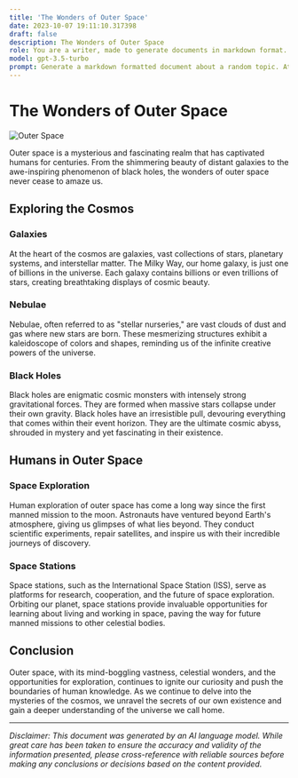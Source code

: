 ```yaml
---
title: 'The Wonders of Outer Space'
date: 2023-10-07 19:11:10.317398
draft: false
description: The Wonders of Outer Space
role: You are a writer, made to generate documents in markdown format. It is very important that all of the documents you generate are in valid markdown format.
model: gpt-3.5-turbo
prompt: Generate a markdown formatted document about a random topic. At the bottom, include a disclaimer explaining that the document was generated by you. The first line of the document should be the title. Make sure that the entire document is in proper markdown format, using a mix of various tags to make the document visually appealing.
---
```


# The Wonders of Outer Space

![Outer Space](https://www.example.com/outer-space-image.jpg)

Outer space is a mysterious and fascinating realm that has captivated humans for centuries. From the shimmering beauty of distant galaxies to the awe-inspiring phenomenon of black holes, the wonders of outer space never cease to amaze us.

## Exploring the Cosmos

### Galaxies
At the heart of the cosmos are galaxies, vast collections of stars, planetary systems, and interstellar matter. The Milky Way, our home galaxy, is just one of billions in the universe. Each galaxy contains billions or even trillions of stars, creating breathtaking displays of cosmic beauty.

### Nebulae
Nebulae, often referred to as "stellar nurseries," are vast clouds of dust and gas where new stars are born. These mesmerizing structures exhibit a kaleidoscope of colors and shapes, reminding us of the infinite creative powers of the universe.

### Black Holes
Black holes are enigmatic cosmic monsters with intensely strong gravitational forces. They are formed when massive stars collapse under their own gravity. Black holes have an irresistible pull, devouring everything that comes within their event horizon. They are the ultimate cosmic abyss, shrouded in mystery and yet fascinating in their existence.

## Humans in Outer Space

### Space Exploration
Human exploration of outer space has come a long way since the first manned mission to the moon. Astronauts have ventured beyond Earth's atmosphere, giving us glimpses of what lies beyond. They conduct scientific experiments, repair satellites, and inspire us with their incredible journeys of discovery.

### Space Stations
Space stations, such as the International Space Station (ISS), serve as platforms for research, cooperation, and the future of space exploration. Orbiting our planet, space stations provide invaluable opportunities for learning about living and working in space, paving the way for future manned missions to other celestial bodies.

## Conclusion

Outer space, with its mind-boggling vastness, celestial wonders, and the opportunities for exploration, continues to ignite our curiosity and push the boundaries of human knowledge. As we continue to delve into the mysteries of the cosmos, we unravel the secrets of our own existence and gain a deeper understanding of the universe we call home.

---

*Disclaimer: This document was generated by an AI language model. While great care has been taken to ensure the accuracy and validity of the information presented, please cross-reference with reliable sources before making any conclusions or decisions based on the content provided.*